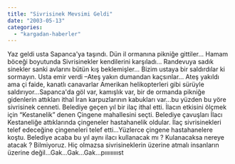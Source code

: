 ```yaml
---
title: "Sivrisinek Mevsimi Geldi"
date: "2003-05-13"
categories: 
  - "kargadan-haberler"
---
```


Yaz geldi usta Sapanca'ya taşındı. Dün il ormanına pikniğe gittiler... Hamam böceği boyutunda Sivrisinekler kendilerini karşıladı... Randevuya sadık sinekler sanki avlarını bütün kış beklemişler... Bizim ustaya bir saldırdılar ki sormayın. Usta emir verdi –Ateş yakın dumandan kaçsınlar... Ateş yakıldı ama çi faide, kanatlı canavarlar Amerikan helikopterleri gibi sürüyle saldırıyor...Sapanca'da göl var, kamışlık var, bir de ormanda pikniğe gidenlerin attıkları ithal İran karpuzlarının kabukları var...bu yüzden bu yöre sivrisinek cenneti. Belediye geçen yıl bir ilaç ithal etti. İlacın etkisini ölçmek için “Kestanelik” denen Çingene mahallesini seçti. Belediye çavuşları İlacı Kestaneliğe attıklarında çingeneler hastahanelik oldular. İlaç sivrisinekleri telef edeceğine çingeneleri telef etti...Yüzlerce çingene hastahanelere koştu. Belediye acaba bu yıl aynı ilacı kullanacak mı ? Kulanacaksa nereye atacak ? Bilmiyoruz. Hiç olmazsa sivrisineklerin üzerine atmalı insanların üzerine değil...Gak...Gak...Gak...pıııııııııst
